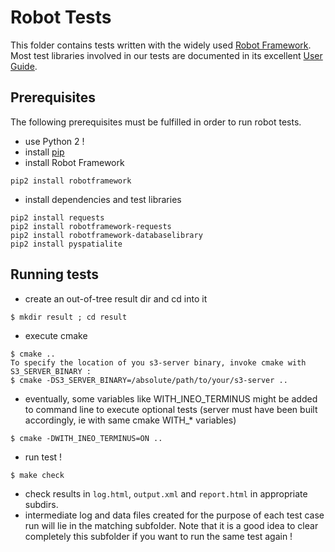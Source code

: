 # Robot Tests

This folder contains tests written with the widely used [Robot Framework](http://robotframework.org/).  
Most test libraries involved in our tests are documented in its excellent [User Guide](http://robotframework.org/robotframework/#user-guide).

## Prerequisites

The following prerequisites must be fulfilled in order to run robot tests.
* use Python 2 !
* install [pip](https://pip.pypa.io/en/latest/installing.html)
* install Robot Framework
```
pip2 install robotframework
```
* install dependencies and test libraries
```
pip2 install requests
pip2 install robotframework-requests
pip2 install robotframework-databaselibrary
pip2 install pyspatialite
```

## Running tests
* create an out-of-tree result dir and cd into it
```
$ mkdir result ; cd result
``` 
* execute cmake 
```
$ cmake ..
To specify the location of you s3-server binary, invoke cmake with S3_SERVER_BINARY :
$ cmake -DS3_SERVER_BINARY=/absolute/path/to/your/s3-server ..
``` 
* eventually, some variables like WITH_INEO_TERMINUS might be added to command line to execute optional tests (server must have been built accordingly, ie with same cmake WITH_* variables)
```
$ cmake -DWITH_INEO_TERMINUS=ON ..
``` 
* run test !
```
$ make check
``` 
* check results in ``log.html``, ``output.xml`` and  ``report.html`` in appropriate subdirs.
* intermediate log and data files created for the purpose of each test case run will lie in the matching subfolder. Note that it is a good idea to clear completely this subfolder if you want to run the same test again !

